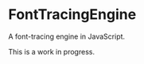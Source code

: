 FontTracingEngine
=================

A font-tracing engine in JavaScript.

This is a work in progress.